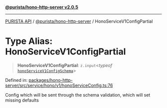 [**@purista/hono-http-server v2.0.5**](../README.md)

***

[PURISTA API](../../../packages.md) / [@purista/hono-http-server](../README.md) / HonoServiceV1ConfigPartial

# Type Alias: HonoServiceV1ConfigPartial

> **HonoServiceV1ConfigPartial**: `z.input`\<*typeof* [`honoServiceV1ConfigSchema`](../variables/honoServiceV1ConfigSchema.md)\>

Defined in: [packages/hono-http-server/src/service/hono/v1/honoServiceConfig.ts:76](https://github.com/puristajs/purista/blob/master/packages/hono-http-server/src/service/hono/v1/honoServiceConfig.ts#L76)

Config which will be sent through the schema validation, which will set missing defaults
